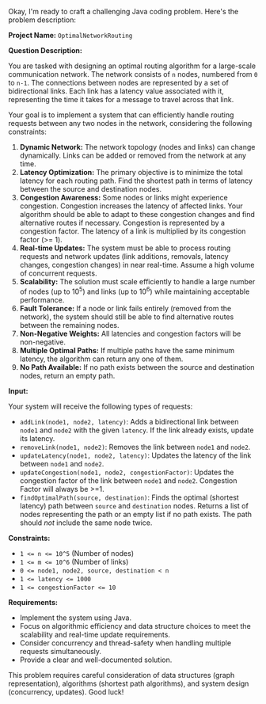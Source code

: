 Okay, I'm ready to craft a challenging Java coding problem. Here's the problem description:

**Project Name:** `OptimalNetworkRouting`

**Question Description:**

You are tasked with designing an optimal routing algorithm for a large-scale communication network. The network consists of `n` nodes, numbered from `0` to `n-1`. The connections between nodes are represented by a set of bidirectional links. Each link has a latency value associated with it, representing the time it takes for a message to travel across that link.

Your goal is to implement a system that can efficiently handle routing requests between any two nodes in the network, considering the following constraints:

1.  **Dynamic Network:** The network topology (nodes and links) can change dynamically. Links can be added or removed from the network at any time.
2.  **Latency Optimization:** The primary objective is to minimize the total latency for each routing path. Find the shortest path in terms of latency between the source and destination nodes.
3.  **Congestion Awareness:** Some nodes or links might experience congestion. Congestion increases the latency of affected links. Your algorithm should be able to adapt to these congestion changes and find alternative routes if necessary.  Congestion is represented by a congestion factor. The latency of a link is multiplied by its congestion factor (>= 1).
4.  **Real-time Updates:** The system must be able to process routing requests and network updates (link additions, removals, latency changes, congestion changes) in near real-time.  Assume a high volume of concurrent requests.
5.  **Scalability:** The solution must scale efficiently to handle a large number of nodes (up to 10<sup>5</sup>) and links (up to 10<sup>6</sup>) while maintaining acceptable performance.
6.  **Fault Tolerance:** If a node or link fails entirely (removed from the network), the system should still be able to find alternative routes between the remaining nodes.
7.  **Non-Negative Weights:** All latencies and congestion factors will be non-negative.
8.  **Multiple Optimal Paths:** If multiple paths have the same minimum latency, the algorithm can return any one of them.
9.  **No Path Available:** If no path exists between the source and destination nodes, return an empty path.

**Input:**

Your system will receive the following types of requests:

*   `addLink(node1, node2, latency)`: Adds a bidirectional link between `node1` and `node2` with the given `latency`. If the link already exists, update its latency.
*   `removeLink(node1, node2)`: Removes the link between `node1` and `node2`.
*   `updateLatency(node1, node2, latency)`: Updates the latency of the link between `node1` and `node2`.
*   `updateCongestion(node1, node2, congestionFactor)`: Updates the congestion factor of the link between `node1` and `node2`. Congestion Factor will always be >=1.
*   `findOptimalPath(source, destination)`: Finds the optimal (shortest latency) path between `source` and `destination` nodes. Returns a list of nodes representing the path or an empty list if no path exists. The path should *not* include the same node twice.

**Constraints:**

*   `1 <= n <= 10^5` (Number of nodes)
*   `1 <= m <= 10^6` (Number of links)
*   `0 <= node1, node2, source, destination < n`
*   `1 <= latency <= 1000`
*   `1 <= congestionFactor <= 10`

**Requirements:**

*   Implement the system using Java.
*   Focus on algorithmic efficiency and data structure choices to meet the scalability and real-time update requirements.
*   Consider concurrency and thread-safety when handling multiple requests simultaneously.
*   Provide a clear and well-documented solution.

This problem requires careful consideration of data structures (graph representation), algorithms (shortest path algorithms), and system design (concurrency, updates). Good luck!
